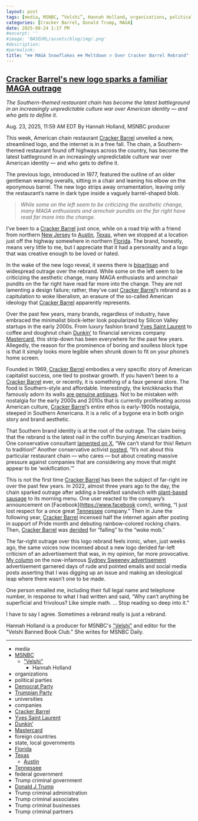 ```yaml
---
layout: post
tags: [media, MSNBC, “Velshi”, Hannah Holland, organizations, political parties, Democrat Party, Trumpian Party, universities, companies, Cracker Barrel, Yves Saint Laurent, Dunkin’, Mastercard, foreign countries, state local governments, Florida, Texas, Austin, Tennessee, federal government, Trump criminal government, Donald J Trump, Trump criminal administration, Trump criminal associates, Trump criminal businesses, Trump criminal partners]
categories: [Cracker Barrel, Donald Trump, MAGA]
date: 2025-08-24 1:17 PM
#excerpt: ''
#image: 'BASEURL/assets/blog/img/.png'
#description:
#permalink:
title: "❄️❄️ MAGA Snowflakes ❄️❄️ Meltdown 🔥 Over Cracker Barrel Rebrand"
---
```



## [Cracker Barrel's new logo sparks a familiar MAGA outrage](https://www.msnbc.com/opinion/msnbc-opinion/cracker-barrels-new-logo-sparks-familiar-maga-outrage-rcna226752)

*The Southern-themed restaurant chain has become the latest battleground in an increasingly unpredictable culture war over American identity — and who gets to define it.*

Aug. 23, 2025, 11:59 AM EDT
By Hannah Holland, MSNBC producer

This week, American chain restaurant [Cracker Barrel](https://www.crackerbarrel.com/) unveiled a new, streamlined logo, and the internet is in a free fall. The chain, a Southern-themed restaurant found off highways across the country, has become the latest battleground in an increasingly unpredictable culture war over American identity — and who gets to define it.

The previous logo, introduced in 1977, featured the outline of an older gentleman wearing overalls, sitting in a chair and leaning his elbow on the eponymous barrel. The new logo strips away ornamentation, leaving only the restaurant’s name in dark type inside a vaguely barrel-shaped blob.

> *While some on the left seem to be criticizing the aesthetic change, many MAGA enthusiasts and armchair pundits on the far right have read far more into the change.*

I’ve been to a [Cracker Barrel](https://www.crackerbarrel.com/) just once, while on a road trip with a friend from northern [New Jersey](https://www.nj.gov/) to [Austin](https://www.austintexas.gov/government), [Texas](https://www.texas.gov/), when we stopped at a location just off the highway somewhere in northern [Florida](https://www.myflorida.gov/). The brand, honestly, means very little to me, but I appreciate that it had a personality and a logo that was creative enough to be loved or hated.

In the wake of the new logo reveal, it seems there is [bipartisan](https://x.com/MattWalshBlog/status/1958291424530612365) and widespread outrage over the rebrand. While some on the left seem to be criticizing the aesthetic change, many MAGA enthusiasts and armchair pundits on the far right have read far more into the change. They are not lamenting a design failure; rather, they’ve cast [Cracker Barrel](https://www.crackerbarrel.com/)’s rebrand as a capitulation to woke liberalism, an erasure of the so-called American ideology that [Cracker Barrel](https://www.crackerbarrel.com/) apparently represents.

Over the past few years, many brands, regardless of industry, have embraced the minimalist block-letter look popularized by Silicon Valley startups in the early 2000s. From luxury fashion brand [Yves Saint Laurent](https://www.forbes.com/sites/onmarketing/2012/07/09/yves-saint-laurent-re-branding-an-icon/) to coffee and doughnut chain [Dunkin’](https://news.dunkindonuts.com/news/releases-20180925) to financial services company [Mastercard](https://www.vox.com/the-goods/2019/1/7/18172577/mastercard-logo-change-no-words), this strip-down has been everywhere for the past few years. Allegedly, the reason for the prominence of boring and soulless block type is that it simply looks more legible when shrunk down to fit on your phone’s home screen.

Founded in 1969, [Cracker Barrel](https://www.crackerbarrel.com/) embodies a very specific story of American capitalist success, one tied to postwar growth. If you haven’t been to a [Cracker Barrel](https://www.crackerbarrel.com/) ever, or recently, it is something of a faux general store. The food is Southern-style and affordable. Interestingly, the knickknacks that famously adorn its walls [are genuine antiques](https://blog.crackerbarrel.com/inside-the-cracker-barrel-decor-warehouse/). Not to be mistaken with nostalgia for the early 2000s and 2010s that is currently proliferating across American culture, [Cracker Barrel](https://www.crackerbarrel.com/)’s entire ethos is early-1900s nostalgia, steeped in Southern Americana. It is a relic of a bygone era in both origin story and brand aesthetic.

That Southern brand identity is at the root of the outrage. The claim being that the rebrand is the latest nail in the coffin burying American tradition. One conservative consultant [lamented on X](https://x.com/alexbruesewitz/status/1958270205466952033?), “We can’t stand for this! Return to tradition!” Another conservative activist [posted](https://x.com/realchrisrufo/status/1958629455125258479?), “It’s not about this particular restaurant chain — who cares — but about creating massive pressure against companies that are considering any move that might appear to be ‘wokification.’”

This is not the first time [Cracker Barrel](https://www.crackerbarrel.com/) has been the subject of far-right ire over the past few years. In 2022, almost three years ago to the day, the chain sparked outrage after adding a breakfast sandwich with [plant-based sausage](https://www.nbcnews.com/pop-culture/cracker-barrel-post-plant-based-sausage-ignites-comment-culture-war-rcna41443) to its morning menu. One user reacted to the company’s announcement on [Facebook](https://www.facebook com/), writing, “I just lost respect for a once great [Tennessee](https://www.tn.gov/) company.” Then in June the following year, [Cracker Barrel](https://www.crackerbarrel.com/) incensed half the internet again after posting in support of Pride month and debuting rainbow-colored rocking chairs. Then, [Cracker Barrel](https://www.crackerbarrel.com/) was [derided](https://x.com/FamilyProjectTX/status/1666884627384918017?) for “falling” to the “woke mob.”

The far-right outrage over this logo rebrand feels ironic, when, just weeks ago, the same voices now incensed about a new logo derided far-left criticism of an advertisement that was, in my opinion, far more provocative. [My column](https://www.msnbc.com/opinion/msnbc-opinion/sydney-sweeney-american-eagle-ad-whiteness-rcna221630) on the now-infamous [Sydney Sweeney advertisement](https://www.msnbc.com/msnbc/watch/trump-praises-sydney-sweeney-american-eagle-ad-244348997786) advertisement garnered days of rude and pointed emails and social media posts asserting that I was digging up an issue and making an ideological leap where there wasn’t one to be made.

One person emailed me, including their full legal name and telephone number, in response to what I had written and said, “Why can’t anything be superficial and frivolous? Like simple math. … Stop reading so deep into it.”

I have to say I agree. Sometimes a rebrand really is just a rebrand.

Hannah Holland is a producer for MSNBC's ["Velshi"](https://www.msnbc.com/velshi) and editor for the "Velshi Banned Book Club." She writes for MSNBC Daily.

----
- media 
- [MSNBC](https://www.msnbc.com/)
    - ["Velshi"](https://www.msnbc.com/velshi)
        - Hannah Holland
- organizations 
- political parties 
- [Democrat Party](https://www.democrats.org/)
- [Trumpian Party](https://www.gop.com/)
- universities 
- companies 
- [Cracker Barrel](https://www.crackerbarrel.com/)
- [Yves Saint Laurent](https://www.ysl.com/)
- [Dunkin’](https://www.dunkindonuts.com/en)
- [Mastercard](https://www.mastercard.com/)
- foreign countries
- state, local governments
- [Florida](https://www.myflorida.gov/)
- [Texas](https://www.texas.gov/) 
    - [Austin](https://www.austintexas.gov/government)
- [Tennessee](https://www.tn.gov/)
- federal government 
- Trump criminal government 
- [Donald J Trump](https://www.donaldjtrump.com/)
- Trump criminal administration 
- Trump criminal associates 
- Trump criminal businesses 
- Trump criminal partners 